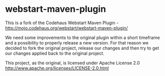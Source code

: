 webstart-maven-plugin
=====================

This is a fork of the Codehaus Webstart Maven Plugin - http://mojo.codehaus.org/webstart/webstart-maven-plugin/

We need some improvements to the original plugin within a short timeframe and a possibility to properly release a new version. For that reason we decided to fork the original project, release our changes and then try to get our changes applied back to the original project.

This project, as the original, is licensed under Apache License 2.0
http://www.apache.org/licenses/LICENSE-2.0.html

